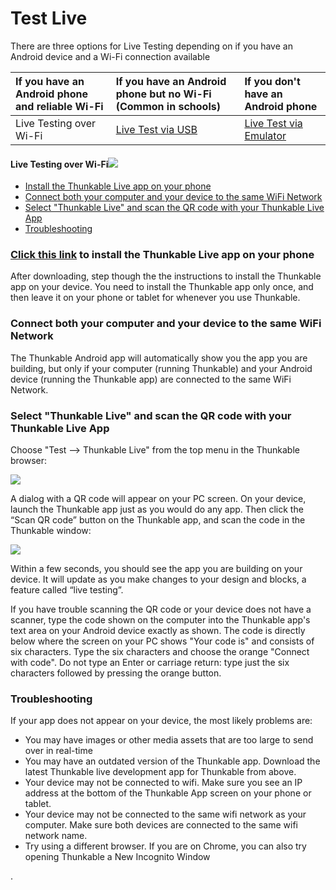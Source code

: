 # Test Live

There are three options for Live Testing depending on if you have an Android device and a Wi-Fi connection available

| If you have an Android phone and reliable Wi-Fi | If you have an Android phone but no Wi-Fi \(Common in schools\) | If you don't have an Android phone |
| :--- | :--- | :--- |
| Live Testing over Wi-Fi | [Live Test via USB](test-via-usb.md) | [Live Test via Emulator](test-via-emulator.md) |

#### Live Testing over Wi-Fi![](https://thunkable.com/explore/img/WifiA.png)

* [Install the Thunkable Live app on your phone](./#step-1-install-the-thunkable-live-app-on-your-phone)
* [Connect both your computer and your device to the same WiFi Network](./#step-2-connect-both-your-computer-and-your-device-to-the-same-wifi-network)
* [Select "Thunkable Live" and scan the QR code with your Thunkable Live App](./#step-3-open-a-thunkable-project-and-connect-it-to-your-device)
* [Troubleshooting ](./#troubleshooting)

### [Click this link](https://play.google.com/store/apps/details?id=com.thunkable.appinventor.aicompanion3&hl=en) to install the Thunkable Live app on your phone <a id="step-1-install-the-thunkable-live-app-on-your-phone"></a>

After downloading, step though the the instructions to install the Thunkable app on your device. You need to install the Thunkable app only once, and then leave it on your phone or tablet for whenever you use Thunkable.

### Connect both your computer and your device to the same WiFi Network <a id="step-2-connect-both-your-computer-and-your-device-to-the-same-wifi-network"></a>

The Thunkable Android app will automatically show you the app you are building, but only if your computer \(running Thunkable\) and your Android device \(running the Thunkable app\) are connected to the same WiFi Network.

### Select "Thunkable Live" and scan the QR code with your Thunkable Live App <a id="step-3-open-a-thunkable-project-and-connect-it-to-your-device"></a>

Choose "Test --&gt; Thunkable Live" from the top menu in the Thunkable browser:

![](https://thunkable.com/explore/img/connectSnapshot2.png)

A dialog with a QR code will appear on your PC screen. On your device, launch the Thunkable app just as you would do any app. Then click the “Scan QR code” button on the Thunkable app, and scan the code in the Thunkable window:

![](https://thunkable.com/explore/img/six_character_code.png)

Within a few seconds, you should see the app you are building on your device. It will update as you make changes to your design and blocks, a feature called “live testing”.

If you have trouble scanning the QR code or your device does not have a scanner, type the code shown on the computer into the Thunkable app's text area on your Android device exactly as shown. The code is directly below where the screen on your PC shows "Your code is" and consists of six characters. Type the six characters and choose the orange "Connect with code". Do not type an Enter or carriage return: type just the six characters followed by pressing the orange button.

### Troubleshooting <a id="troubleshooting"></a>

If your app does not appear on your device, the most likely problems are:

* You may have images or other media assets that are too large to send over in real-time
* You may have an outdated version of the Thunkable app. Download the latest Thunkable live development app for Thunkable from above.
* Your device may not be connected to wifi. Make sure you see an IP address at the bottom of the Thunkable App screen on your phone or tablet.
* Your device may not be connected to the same wifi network as your computer. Make sure both devices are connected to the same wifi network name.
* Try using a different browser. If you are on Chrome, you can also try opening Thunkable a New Incognito Window

.

